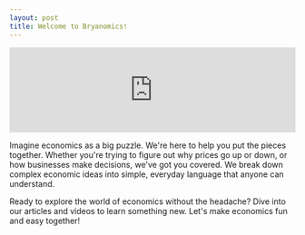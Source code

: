 ```yaml
---
layout: post
title: Welcome to Bryanomics!
---
```

<iframe width="100%" src="https://www.youtube.com/embed/Qc32XkZcBI8?si=IRqk1isOBXxvg8VC" title="YouTube video player" frameborder="0" allow="accelerometer; autoplay; clipboard-write; encrypted-media; gyroscope; picture-in-picture; web-share" referrerpolicy="strict-origin-when-cross-origin" allowfullscreen></iframe>


Imagine economics as a big puzzle. We're here to help you put the pieces together. Whether you're trying to figure out why prices go up or down, or how businesses make decisions, we've got you covered. We break down complex economic ideas into simple, everyday language that anyone can understand.

Ready to explore the world of economics without the headache? Dive into our articles and videos to learn something new. Let's make economics fun and easy together!

